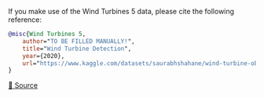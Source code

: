 If you make use of the Wind Turbines 5 data, please cite the following reference:

``` bibtex 
@misc{Wind Turbines 5,
	author="TO BE FILLED MANUALLY!",
	title="Wind Turbine Detection",
	year={2020},
	url="https://www.kaggle.com/datasets/saurabhshahane/wind-turbine-obj-detection"
}
```

[🔗 Source](https://www.kaggle.com/datasets/saurabhshahane/wind-turbine-obj-detection)